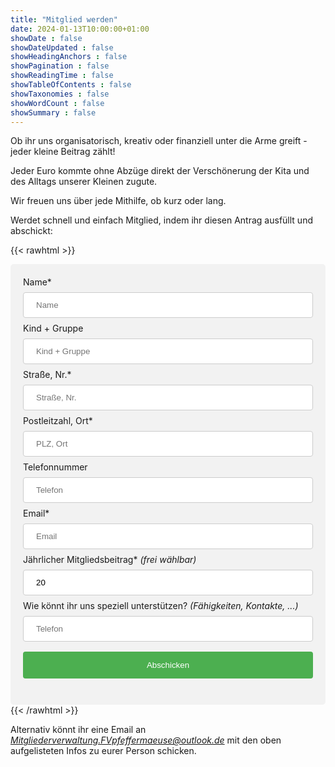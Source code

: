```yaml
---
title: "Mitglied werden"
date: 2024-01-13T10:00:00+01:00
showDate : false
showDateUpdated : false
showHeadingAnchors : false
showPagination : false
showReadingTime : false
showTableOfContents : false
showTaxonomies : false 
showWordCount : false
showSummary : false
---
```


Ob ihr uns organisatorisch, kreativ oder finanziell unter die Arme greift - jeder kleine Beitrag zählt!

Jeder Euro kommte ohne Abzüge direkt der Verschönerung der Kita und des Alltags unserer Kleinen zugute. 

Wir freuen uns über jede Mithilfe, ob kurz oder lang.

Werdet schnell und einfach Mitglied, indem ihr diesen Antrag ausfüllt und abschickt: 

{{< rawhtml >}}
<style>
input[type=text], input[type=email], input[type=number] {
  width: 100%;
  padding: 12px 20px;
  margin: 8px 0;
  display: inline-block;
  border: 1px solid #ccc;
  border-radius: 4px;
  box-sizing: border-box;
}

input[type=submit] {
  width: 100%;
  background-color: #4CAF50;
  color: white;
  padding: 14px 20px;
  margin: 8px 0;
  border: none;
  border-radius: 4px;
  cursor: pointer;
}

input[type=submit]:hover {
  background-color: #45a049;
}

.mitgliedsantrag {
  border-radius: 5px;
  background-color: #f2f2f2;
  padding: 20px;
}
</style>
<div class="mitgliedsantrag">
<form action="https://submit-form.com/CVtYg5Jj1">
    <!-- We don't want users to end up an a different page, see https://documentation.formspark.io/customization/redirection.html#specifying-a-custom-redirect-url -->
    <input
        type="hidden"
        name="_redirect"
        value="https://fv-pfeffermaeuse.de/membership-success/"
    /> 
    <input type="hidden" name="_append" value="false" />
    <!-- Actual form -->
    <label for="name">Name*</label>
        <input type="text" id="name" name="Name" placeholder="Name" required/>
    <br><label for="kind">Kind + Gruppe</label>
        <input type="text" id="kind" name="Kind" placeholder="Kind + Gruppe" />
    <br><label for="street">Straße, Nr.*</label>
        <input type="text" id="street" name="Straße" placeholder="Straße, Nr." required />  
    <br><label for="zip">Postleitzahl, Ort*</label>
        <input type="text" id="zip" name="PLZ" placeholder="PLZ, Ort" required /> 
    <br><label for="phone">Telefonnummer</label>
        <input type="text" id="phone" name="Telefonnummer" placeholder="Telefon" />  
    <br><label for="email">Email*</label>
        <input type="email" id="email" name="Email" placeholder="Email" required />
    <br><label for="beitrag">Jährlicher Mitgliedsbeitrag* <i>(frei wählbar)</i></label>
        <input type="number" id="beitrag" name="Beitrag" value="20" required />
    <br><label for="hilfe">Wie könnt ihr uns speziell unterstützen? <i>(Fähigkeiten, Kontakte, ...)</i></label>
        <input type="text" id="hilfe" name="Hilfe" placeholder="Telefon" />
    <br><input type="submit" value="Abschicken" />
</form>
</div>
{{< /rawhtml >}}

Alternativ könnt ihr eine Email an *[Mitgliederverwaltung.FVpfeffermaeuse@outlook.de](mailto:Mitgliederverwaltung.FVpfeffermaeuse@outlook.de)* mit den oben aufgelisteten Infos zu eurer Person schicken.
